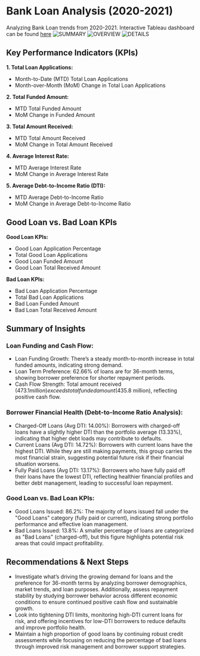 # Bank Loan Analysis (2020-2021)
Analyzing Bank Loan trends from 2020-2021. Interactive Tableau dashboard can be found [here](https://public.tableau.com/views/BankDashboard_17254123098810/SUMMARY?:language=en-US&:sid=&:redirect=auth&:display_count=n&:origin=viz_share_link)
![SUMMARY](https://github.com/user-attachments/assets/b13f89c8-c894-4b41-848e-34da8859281e)
![OVERVIEW](https://github.com/user-attachments/assets/a57354a8-acf5-435d-a05d-54b190d5432d)
![DETAILS](https://github.com/user-attachments/assets/eddd852e-1b12-4c00-ae56-e9dc38038a94)
## Key Performance Indicators (KPIs)
**1. Total Loan Applications:**
* Month-to-Date (MTD) Total Loan Applications
* Month-over-Month (MoM) Change in Total Loan Applications

**2. Total Funded Amount:**
* MTD Total Funded Amount
* MoM Change in Funded Amount

**3. Total Amount Received:**
* MTD Total Amount Received
* MoM Change in Total Amount Received

**4. Average Interest Rate:**
* MTD Average Interest Rate
* MoM Change in Average Interest Rate

**5. Average Debt-to-Income Ratio (DTI):**
* MTD Average Debt-to-Income Ratio
* MoM Change in Average Debt-to-Income Ratio
## Good Loan vs. Bad Loan KPIs
**Good Loan KPIs:**
* Good Loan Application Percentage
* Total Good Loan Applications
* Good Loan Funded Amount
* Good Loan Total Received Amount

**Bad Loan KPIs:**
* Bad Loan Application Percentage
* Total Bad Loan Applications
* Bad Loan Funded Amount
* Bad Loan Total Received Amount
## Summary of Insights
### Loan Funding and Cash Flow:
* Loan Funding Growth: There’s a steady month-to-month increase in total funded amounts, indicating strong demand.
* Loan Term Preference: 62.66% of loans are for 36-month terms, showing borrower preference for shorter repayment periods.
* Cash Flow Strength: Total amount received ($473.1 million) exceeds total funded amount ($435.8 million), reflecting positive cash flow.
### Borrower Financial Health (Debt-to-Income Ratio Analysis):
* Charged-Off Loans (Avg DTI: 14.00%): Borrowers with charged-off loans have a slightly higher DTI than the portfolio average (13.33%), indicating that higher debt loads may contribute to defaults.
* Current Loans (Avg DTI: 14.72%): Borrowers with current loans have the highest DTI. While they are still making payments, this group carries the most financial strain, suggesting potential future risk if their financial situation worsens.
* Fully Paid Loans (Avg DTI: 13.17%): Borrowers who have fully paid off their loans have the lowest DTI, reflecting healthier financial profiles and better debt management, leading to successful loan repayment.
### Good Loan vs. Bad Loan KPIs:
* Good Loans Issued: 86.2%: The majority of loans issued fall under the "Good Loans" category (fully paid or current), indicating strong portfolio performance and effective loan management.
* Bad Loans Issued: 13.8%: A smaller percentage of loans are categorized as "Bad Loans" (charged-off), but this figure highlights potential risk areas that could impact profitability.
## Recommendations & Next Steps
* Investigate what’s driving the growing demand for loans and the preference for 36-month terms by analyzing borrower demographics, market trends, and loan purposes. Additionally, assess repayment stability by studying borrower behavior across different economic conditions to ensure continued positive cash flow and sustainable growth.
*  Look into tightening DTI limits, monitoring high-DTI current loans for risk, and offering incentives for low-DTI borrowers to reduce defaults and improve portfolio health.
*  Maintain a high proportion of good loans by continuing robust credit assessments while focusing on reducing the percentage of bad loans through improved risk management and borrower support strategies. 
 


